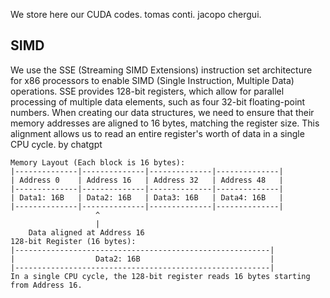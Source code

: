 We store here our CUDA codes.
tomas conti.
jacopo chergui.
## SIMD
We use the SSE (Streaming SIMD Extensions) instruction set architecture for x86 processors to enable SIMD (Single Instruction, Multiple Data) operations. 
SSE provides 128-bit registers, which allow for parallel processing of multiple data elements, such as four 32-bit floating-point numbers.
When creating our data structures, we need to ensure that their memory addresses are aligned to 16 bytes, matching the register size. 
This alignment allows us to read an entire register's worth of data in a single CPU cycle.
by chatgpt
```
Memory Layout (Each block is 16 bytes):
|--------------|--------------|--------------|--------------|
| Address 0    | Address 16   | Address 32   | Address 48   |
|--------------|--------------|--------------|--------------|
| Data1: 16B   | Data2: 16B   | Data3: 16B   | Data4: 16B   |
|--------------|--------------|--------------|--------------|
                   ^
                   |
    Data aligned at Address 16
128-bit Register (16 bytes):
|---------------------------------------------------------|
|                  Data2: 16B                             |
|---------------------------------------------------------|
In a single CPU cycle, the 128-bit register reads 16 bytes starting from Address 16.
```
